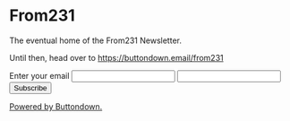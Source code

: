 # From231
The eventual home of the From231 Newsletter.

Until then, head over to https://buttondown.email/from231

<form
  action="https://buttondown.com/api/emails/embed-subscribe/from231"
  method="post"
  target="popupwindow"
  onsubmit="window.open('https://buttondown.com/from231', 'popupwindow')"
  class="embeddable-buttondown-form"
>
  <label for="bd-email">Enter your email</label>
  <input type="email" name="email" id="bd-email" />
  <input type="text" name="metadata__first_name" id="first_name" />
  <input type="submit" value="Subscribe" />
  <p>
    <a href="https://buttondown.com/refer/from231" target="_blank">
      Powered by Buttondown.
    </a>
  </p>
</form>
